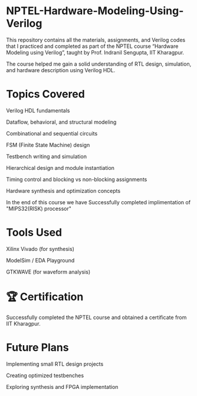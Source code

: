 # NPTEL-Hardware-Modeling-Using-Verilog
This repository contains all the materials, assignments, and Verilog codes that I practiced and completed as part of the NPTEL course “Hardware Modeling using Verilog”, taught by Prof. Indranil Sengupta, IIT Kharagpur.

The course helped me gain a solid understanding of RTL design, simulation, and hardware description using Verilog HDL.


# Topics Covered

Verilog HDL fundamentals

Dataflow, behavioral, and structural modeling

Combinational and sequential circuits

FSM (Finite State Machine) design

Testbench writing and simulation

Hierarchical design and module instantiation

Timing control and blocking vs non-blocking assignments

Hardware synthesis and optimization concepts

In the end of this course we have Successfully completed implimentation of  "MIPS32(RISK) processor"

# Tools Used

Xilinx Vivado (for synthesis)

ModelSim / EDA Playground

GTKWAVE (for waveform analysis)

# 🏆 Certification

Successfully completed the NPTEL course and obtained a certificate from IIT Kharagpur.

# Future Plans

Implementing small RTL design projects

Creating optimized testbenches

Exploring synthesis and FPGA implementation

